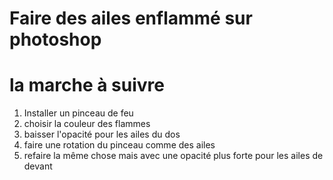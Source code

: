 

# Faire des ailes enflammé sur photoshop




# la marche à suivre
1. Installer un pinceau de feu
2. choisir la  couleur des flammes
3. baisser l'opacité pour les ailes du dos
4. faire une rotation du pinceau comme des ailes
5. refaire la même chose mais avec une opacité plus forte pour les ailes de devant

